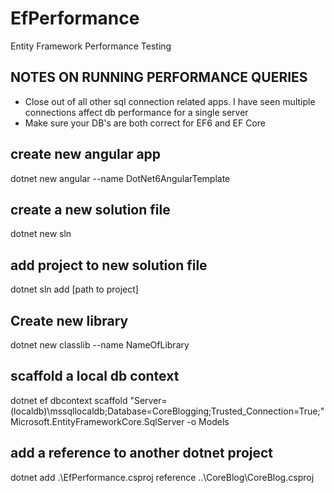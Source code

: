 # EfPerformance
Entity Framework Performance Testing

## NOTES ON RUNNING PERFORMANCE QUERIES
- Close out of all other sql connection related apps. I have seen multiple connections affect db performance for a single server
- Make sure your DB's are both correct for EF6 and EF Core

## create new angular app
dotnet new angular --name DotNet6AngularTemplate

## create a new solution file
dotnet new sln 

## add project to new solution file
dotnet sln add [path to project]

## Create new library
dotnet new classlib --name NameOfLibrary

## scaffold a local db context
dotnet ef dbcontext scaffold "Server=(localdb)\mssqllocaldb;Database=CoreBlogging;Trusted_Connection=True;" Microsoft.EntityFrameworkCore.SqlServer -o Models

## add a reference to another dotnet project
 dotnet add .\EfPerformance.csproj reference  ..\CoreBlog\CoreBlog.csproj
